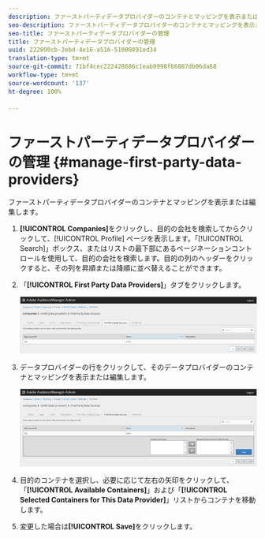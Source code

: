```yaml
---
description: ファーストパーティデータプロバイダーのコンテナとマッピングを表示または編集します。
seo-description: ファーストパーティデータプロバイダーのコンテナとマッピングを表示または編集します。
seo-title: ファーストパーティデータプロバイダーの管理
title: ファーストパーティデータプロバイダーの管理
uuid: 222890cb-2ebd-4e16-a516-51000891ed34
translation-type: tm+mt
source-git-commit: 71bf4cec222428686c1eab0998f66887db06da68
workflow-type: tm+mt
source-wordcount: '137'
ht-degree: 100%

---
```



# ファーストパーティデータプロバイダーの管理 {#manage-first-party-data-providers}

ファーストパーティデータプロバイダーのコンテナとマッピングを表示または編集します。

<!-- t_first_party_providers.xml -->

1. **[!UICONTROL Companies]**&#x200B;をクリックし、目的の会社を検索してからクリックして、[!UICONTROL Profile] ページを表示します。「[!UICONTROL Search]」ボックス、またはリストの最下部にあるページネーションコントロールを使用して、目的の会社を検索します。目的の列のヘッダーをクリックすると、その列を昇順または降順に並べ替えることができます。

1. 「**[!UICONTROL First Party Data Providers]**」タブをクリックします。

   ![](assets/first_party_providers.png)

1. データプロバイダーの行をクリックして、そのデータプロバイダーのコンテナとマッピングを表示または編集します。

   ![手順の結果](assets/first_party_providers_edit.png)

1. 目的のコンテナを選択し、必要に応じて左右の矢印をクリックして、「**[!UICONTROL Available Containers]**」および「**[!UICONTROL Selected Containers for This Data Provider]**」リストからコンテナを移動します。
1. 変更した場合は&#x200B;**[!UICONTROL Save]**&#x200B;をクリックします。
